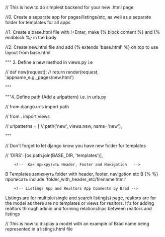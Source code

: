 
// This is how to do simplest backend for your new .html page

//0. Create a separate app for pages/listings/etc, as well as a separate folder for templates for all apps

//1. Create a base.html file with !+Enter, make {% block content %} and {% endblock %} in the body

//2. Create new.html file and add {% extends 'base.html' %} on top to use layout from base.html

""" 3. Define a new method in views.py i.e 

// def new(request):
//  return render(request, 'appname_e.g._pages/new.html')

"""

"""4. Define path (Add a urlpattern) i.e. in urls.py


// from django.urls import path

// from . import views

// urlpatterns = [
//  path('new', views.new, name='new'),


"""

// Don't forget to let django know you have new folder for templates

// 'DIRS': [os.path.join(BASE_DIR, 'templates')],
        




        <!--  Как прикрутить Header, Footer and Navigation   -->
В Templates запихнуть folder with header, footer, navigation etc
В {% %} прописать include 'folder_with_header_etc/filename.html'




        <!-- Listings App and Realtors App Comments by Brad -->
Listings are for multiple/single and search listing(s) page, realtors are for the model as there are no templates or views for realtors. It's for adding realtors through admin and forming relationships between realtors and listings   



// This is how to display a model with an example of Brad name being represented in a listings.html file

